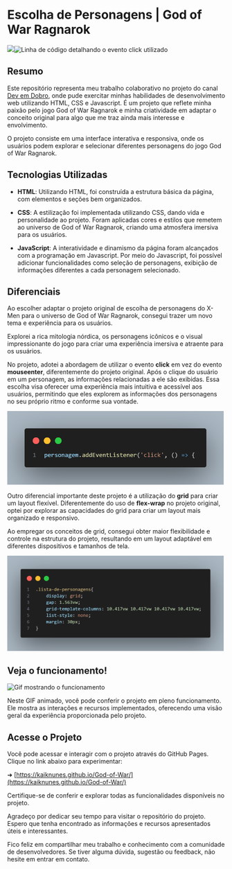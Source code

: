 # Escolha de Personagens | God of War Ragnarok

<img src="https://gangnft.com/wp-content/uploads/2021/09/378c0d547c12c3f2fc6d802e2ce76c66.gif" width="60"><img src="https://image.api.playstation.com/vulcan/ap/rnd/202207/1210/8dQVbhWlysHU7eAp7By7VXIA.png" alt="Linha de código detalhando o evento click utilizado" width="200">

## Resumo

Este repositório representa meu trabalho colaborativo no projeto do canal [Dev em Dobro](https://www.instagram.com/devemdobro/), onde pude exercitar minhas habilidades de desenvolvimento web utilizando HTML, CSS e Javascript. É um projeto que reflete minha paixão pelo jogo God of War Ragnarok e minha criatividade em adaptar o conceito original para algo que me traz ainda mais interesse e envolvimento.

O projeto consiste em uma interface interativa e responsiva, onde os usuários podem explorar e selecionar diferentes personagens do jogo God of War Ragnarok.

## Tecnologias Utilizadas

* __HTML__: Utilizando HTML, foi construída a estrutura básica da página, com elementos e seções bem organizados.

* __CSS__: A estilização foi implementada utilizando CSS, dando vida e personalidade ao projeto. Foram aplicadas cores e estilos que remetem ao universo de God of War Ragnarok, criando uma atmosfera imersiva para os usuários.

* __JavaScript__: A interatividade e dinamismo da página foram alcançados com a programação em Javascript. Por meio do Javascript, foi possível adicionar funcionalidades como seleção de personagens, exibição de informações diferentes a cada personagem selecionado.

## Diferenciais

Ao escolher adaptar o projeto original de escolha de personagens do X-Men para o universo de God of War Ragnarok, consegui trazer um novo tema e experiência para os usuários.

Explorei a rica mitologia nórdica, os personagens icônicos e o visual impressionante do jogo para criar uma experiência imersiva e atraente para os usuários.

No projeto, adotei a abordagem de utilizar o evento __click__ em vez do evento __mouseenter__, diferentemente do projeto original. Após o clique do usuário em um personagem, as informações relacionadas a ele são exibidas. Essa escolha visa oferecer uma experiência mais intuitiva e acessível aos usuários, permitindo que eles explorem as informações dos personagens no seu próprio ritmo e conforme sua vontade.

<img src="./src/private/click.png" alt="Linha de código detalhando o evento click utilizado" width="500">

Outro diferencial importante deste projeto é a utilização do __grid__ para criar um layout flexível. Diferentemente do uso de __flex-wrap__ no projeto original, optei por explorar as capacidades do grid para criar um layout mais organizado e responsivo.

Ao empregar os conceitos de grid, consegui obter maior flexibilidade e controle na estrutura do projeto, resultando em um layout adaptável em diferentes dispositivos e tamanhos de tela.

<img src="./src/private/grid.png" alt="Linha de código detalhando o uso do grid" width="500">

## Veja o funcionamento!

<img src="./src/private/gif.gif" alt="Gif mostrando o funcionamento" width="500">

Neste GIF animado, você pode conferir o projeto em pleno funcionamento. Ele mostra as interações e recursos implementados, oferecendo uma visão geral da experiência proporcionada pelo projeto.

## Acesse o Projeto

Você pode acessar e interagir com o projeto através do GitHub Pages. Clique no link abaixo para experimentar:

➜ [https://kaiknunes.github.io/God-of-War/](https://kaiknunes.github.io/God-of-War/)

Certifique-se de conferir e explorar todas as funcionalidades disponíveis no projeto.

Agradeço por dedicar seu tempo para visitar o repositório do projeto. Espero que tenha encontrado as informações e recursos apresentados úteis e interessantes.

Fico feliz em compartilhar meu trabalho e conhecimento com a comunidade de desenvolvedores. Se tiver alguma dúvida, sugestão ou feedback, não hesite em entrar em contato.
